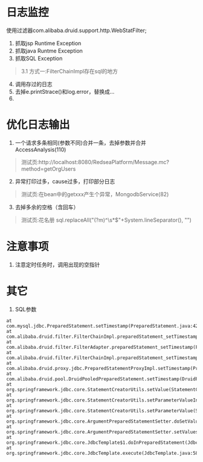 

# 日志监控
使用过滤器com.alibaba.druid.support.http.WebStatFilter;

1. 抓取jsp Runtime Exception
2. 抓取java Runtme Exception
3. 抓取SQL Exception
> 3.1 方式一:FilterChainImpl存在sql的地方
4. 调用存过的日志
5. 去掉e.printStrace()和log.error，替换成...
6. 


# 优化日志输出
1. 一个请求多条相同(参数不同)合并一条，去掉参数并合并AccessAnalysis(110)
> 测试页:http://localhost:8080/RedseaPlatform/Message.mc?method=getOrgUsers
2. 异常打印过多，cause过多，打印部分日志
> 测试页:在bean中的getxxx产生个异常，MongodbService(82)
3. 去掉多余的空格（含回车）
> 测试页:花名册 sql.replaceAll("(?m)^\\s*$"+System.lineSeparator(), "")


# 注意事项
1. 注意定时任务时，调用出现的空指针



# 其它
1. SQL参数
```
at com.mysql.jdbc.PreparedStatement.setTimestamp(PreparedStatement.java:4262)
at com.alibaba.druid.filter.FilterChainImpl.preparedStatement_setTimestamp(FilterChainImpl.java:2866)
at com.alibaba.druid.filter.FilterAdapter.preparedStatement_setTimestamp(FilterAdapter.java:1358)
at com.alibaba.druid.filter.FilterChainImpl.preparedStatement_setTimestamp(FilterChainImpl.java:2863)
at com.alibaba.druid.proxy.jdbc.PreparedStatementProxyImpl.setTimestamp(PreparedStatementProxyImpl.java:581)
at com.alibaba.druid.pool.DruidPooledPreparedStatement.setTimestamp(DruidPooledPreparedStatement.java:409)
at org.springframework.jdbc.core.StatementCreatorUtils.setValue(StatementCreatorUtils.java:393)
at org.springframework.jdbc.core.StatementCreatorUtils.setParameterValueInternal(StatementCreatorUtils.java:234)
at org.springframework.jdbc.core.StatementCreatorUtils.setParameterValue(StatementCreatorUtils.java:165)
at org.springframework.jdbc.core.ArgumentPreparedStatementSetter.doSetValue(ArgumentPreparedStatementSetter.java:65)
at org.springframework.jdbc.core.ArgumentPreparedStatementSetter.setValues(ArgumentPreparedStatementSetter.java:46)
at org.springframework.jdbc.core.JdbcTemplate$1.doInPreparedStatement(JdbcTemplate.java:644)
at org.springframework.jdbc.core.JdbcTemplate.execute(JdbcTemplate.java:589)
```






